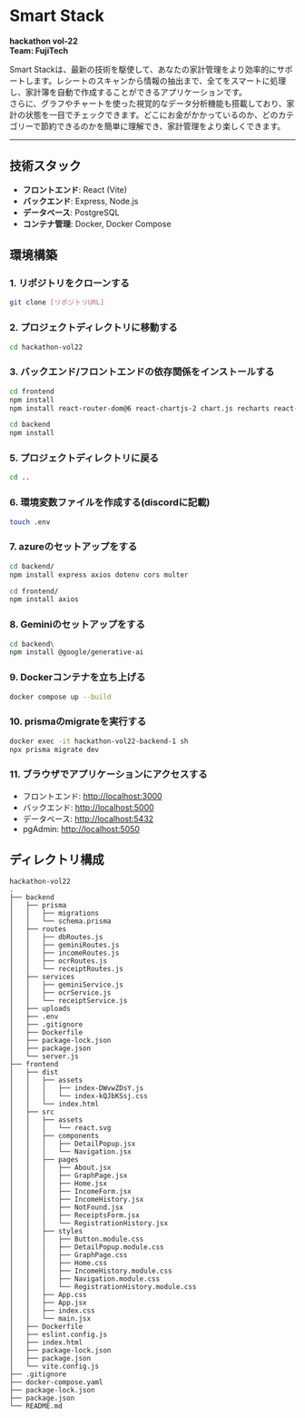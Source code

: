 # Smart Stack
**hackathon vol-22   
Team: FujiTech**

Smart Stackは、最新の技術を駆使して、あなたの家計管理をより効率的にサポートします。レシートのスキャンから情報の抽出まで、全てをスマートに処理し、家計簿を自動で作成することができるアプリケーションです。  
さらに、グラフやチャートを使った視覚的なデータ分析機能も搭載しており、家計の状態を一目でチェックできます。どこにお金がかかっているのか、どのカテゴリーで節約できるのかを簡単に理解でき、家計管理をより楽しくできます。  

---

## 技術スタック

- **フロントエンド**: React (Vite)
- **バックエンド**: Express, Node.js
- **データベース**: PostgreSQL
- **コンテナ管理**: Docker, Docker Compose

## 環境構築

### 1. リポジトリをクローンする
```bash
git clone [リポジトリURL]
```
### 2. プロジェクトディレクトリに移動する
```bash
cd hackathon-vol22
```
### 3. バックエンド/フロントエンドの依存関係をインストールする
```bash
cd frontend
npm install
npm install react-router-dom@6 react-chartjs-2 chart.js recharts react-router-dom
```
```bash
cd backend
npm install
```

### 5. プロジェクトディレクトリに戻る
```bash
cd ..
```

### 6. 環境変数ファイルを作成する(discordに記載)
```bash
touch .env
```

### 7. azureのセットアップをする
```bash
cd backend/
npm install express axios dotenv cors multer

cd frontend/
npm install axios
```

### 8. Geminiのセットアップをする
```bash
cd backend\
npm install @google/generative-ai
```

### 9. Dockerコンテナを立ち上げる
```bash
docker compose up --build
```

### 10. prismaのmigrateを実行する
```bash
docker exec -it hackathon-vol22-backend-1 sh
npx prisma migrate dev
```

### 11. ブラウザでアプリケーションにアクセスする
- フロントエンド: [http://localhost:3000](http://localhost:3000)
- バックエンド: [http://localhost:5000](http://localhost:5000)
- データベース: [http://localhost:5432](http://localhost:5432)
- pgAdmin: [http://localhost:5050](http://localhost:5050)


## ディレクトリ構成
```
hackathon-vol22
.
├── backend
│   ├── prisma
│   │   ├── migrations
│   │   └── schema.prisma
│   ├── routes
│   │   ├── dbRoutes.js
│   │   ├── geminiRoutes.js
│   │   ├── incomeRoutes.js
│   │   ├── ocrRoutes.js
│   │   └── receiptRoutes.js
│   ├── services
│   │   ├── geminiService.js
│   │   ├── ocrService.js
│   │   └── receiptService.js
│   ├── uploads
│   ├── .env
│   ├── .gitignore
│   ├── Dockerfile
│   ├── package-lock.json
│   ├── package.json
│   └── server.js
├── frontend
│   ├── dist
│   │   ├── assets
│   │   │   ├── index-DWvwZDsY.js
│   │   │   └── index-kQJbKSsj.css
│   │   └── index.html
│   ├── src
│   │   ├── assets
│   │   │   └── react.svg
│   │   ├── components
│   │   │   ├── DetailPopup.jsx
│   │   │   └── Navigation.jsx
│   │   ├── pages
│   │   │   ├── About.jsx
│   │   │   ├── GraphPage.jsx
│   │   │   ├── Home.jsx
│   │   │   ├── IncomeForm.jsx
│   │   │   ├── IncomeHistory.jsx
│   │   │   ├── NotFound.jsx
│   │   │   ├── ReceiptsForm.jsx
│   │   │   └── RegistrationHistory.jsx
│   │   ├── styles
│   │   │   ├── Button.module.css
│   │   │   ├── DetailPopup.module.css
│   │   │   ├── GraphPage.css
│   │   │   ├── Home.css
│   │   │   ├── IncomeHistory.module.css
│   │   │   ├── Navigation.module.css
│   │   │   └── RegistrationHistory.module.css
│   │   ├── App.css
│   │   ├── App.jsx
│   │   ├── index.css
│   │   └── main.jsx
│   ├── Dockerfile
│   ├── eslint.config.js
│   ├── index.html
│   ├── package-lock.json
│   ├── package.json
│   └── vite.config.js
├── .gitignore
├── docker-compose.yaml
├── package-lock.json
├── package.json
└── README.md
```

